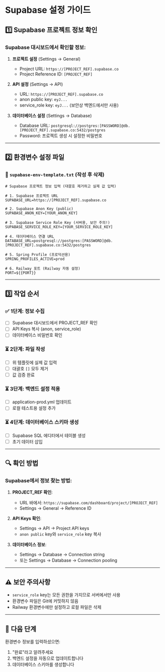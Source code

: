 # Supabase 설정 가이드

## 1️⃣ Supabase 프로젝트 정보 확인

### Supabase 대시보드에서 확인할 정보:

1. **프로젝트 설정** (Settings → General)
   - Project URL: `https://[PROJECT_REF].supabase.co`
   - Project Reference ID: `[PROJECT_REF]`

2. **API 설정** (Settings → API)
   - URL: `https://[PROJECT_REF].supabase.co`
   - anon public key: `eyJ...`
   - service_role key: `eyJ...` (보안상 백엔드에서만 사용)

3. **데이터베이스 설정** (Settings → Database)
   - Database URL: `postgresql://postgres:[PASSWORD]@db.[PROJECT_REF].supabase.co:5432/postgres`
   - Password: 프로젝트 생성 시 설정한 비밀번호

---

## 2️⃣ 환경변수 설정 파일

### 📄 `supabase-env-template.txt` (작성 후 삭제)

```
# Supabase 프로젝트 정보 입력 (대괄호 제거하고 실제 값 입력)

# 1. Supabase 프로젝트 URL
SUPABASE_URL=https://[PROJECT_REF].supabase.co

# 2. Supabase Anon Key (public)
SUPABASE_ANON_KEY=[YOUR_ANON_KEY]

# 3. Supabase Service Role Key (서버용, 보안 주의!)
SUPABASE_SERVICE_ROLE_KEY=[YOUR_SERVICE_ROLE_KEY]

# 4. 데이터베이스 연결 URL
DATABASE_URL=postgresql://postgres:[PASSWORD]@db.[PROJECT_REF].supabase.co:5432/postgres

# 5. Spring Profile (프로덕션용)
SPRING_PROFILES_ACTIVE=prod

# 6. Railway 포트 (Railway 자동 설정)
PORT=${{PORT}}
```

---

## 3️⃣ 작업 순서

### ✅ 1단계: 정보 수집
- [ ] Supabase 대시보드에서 PROJECT_REF 확인
- [ ] API Keys 복사 (anon, service_role)
- [ ] 데이터베이스 비밀번호 확인

### ⏳ 2단계: 파일 작성
- [ ] 위 템플릿에 실제 값 입력
- [ ] 대괄호 `[]` 모두 제거
- [ ] 값 검증 완료

### ⏳ 3단계: 백엔드 설정 적용
- [ ] application-prod.yml 업데이트
- [ ] 로컬 테스트용 설정 추가

### ⏳ 4단계: 데이터베이스 스키마 생성
- [ ] Supabase SQL 에디터에서 테이블 생성
- [ ] 초기 데이터 삽입

---

## 🔍 확인 방법

### Supabase에서 정보 찾는 방법:

1. **PROJECT_REF 확인**:
   - URL 바에서: `https://supabase.com/dashboard/project/[PROJECT_REF]`
   - Settings → General → Reference ID

2. **API Keys 확인**:
   - Settings → API → Project API keys
   - `anon public` key와 `service_role` key 복사

3. **데이터베이스 정보**:
   - Settings → Database → Connection string
   - 또는 Settings → Database → Connection pooling

---

## ⚠️ 보안 주의사항

- `service_role` key는 모든 권한을 가지므로 서버에서만 사용
- 환경변수 파일은 Git에 커밋하지 않음
- Railway 환경변수에만 설정하고 로컬 파일은 삭제

---

## 📝 다음 단계

환경변수 정보를 입력하셨으면:
1. "완료"라고 알려주세요
2. 백엔드 설정을 자동으로 업데이트합니다
3. 데이터베이스 스키마를 생성합니다